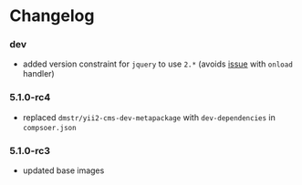 # Changelog

### dev

- added version constraint for `jquery` to use `2.*` (avoids [issue](https://github.com/jquery/jquery/issues/3194) with `onload` handler)

### 5.1.0-rc4

- replaced `dmstr/yii2-cms-dev-metapackage` with `dev-dependencies` in `compsoer.json` 

### 5.1.0-rc3

- updated base images